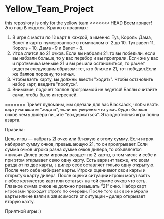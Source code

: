 # Yellow_Team_Project
this repository is only for the yellow team
<<<<<<< HEAD
Всем привет! Это наш Блекджек.
Кратко о правилах:
1) В игре 4 масти по 13 карт в каждой, а именно: Туз, Король, Дама, Валет и карты нумерованные с номиналом от 2 до 10. Туз равен 11, Король - 10, Дама - 9 и Валет - 8.
2) Игра длится до 21 очков. Если вы набрали 21, то вы победили, если вы набрали больше, то у вас перебор и вы проиграли. Если же у вас и противника меньше 21 и вы решили остановиться, то расчет ведется следующим образом: тот, кто ближе к 21, тот победил.Если же баллов поровну, то ничья.
3) Чтобы взять карту, вы должны ввести "ходить". Чтобы остановить набор карт, введите "пропуск".
4) Внимание, подсчет баллов программой не ведется! Баллы считайте сами, чтобы было интересней.

=======
Привет лудоманы, мы сделали для вас BlackJack, чтобы взять карту напишите "ходить", если вы уверены что у вас будет больше очков чем у дилера пишите "воздержаться".
Эта однотипная игра полна азарта.

Правила:

Цель игры — набрать 21 очко или близкую к этому сумму. Если игрок набирает сумму очков, превышающую 21, то он проигрывает.
Если сумма очков игрока равна сумме очков дилера, то объявляется «ничья»
Дилер всем игрокам раздает по 2 карты, в том числе и себе и при этом открывает свою одну карту. Есть вариант также, что всем раздают по две карты, а дилер себе оставляет только одну открытую. После чего себе набирает карты.
Игроки оценивают свои карты и открытую карту дилера.
После оценки ситуации игроки могут взять любое количество карт или остаться на той сумме очков что есть. Главное сумма очков не должно превышать “21” очко.
Набор карт игроками проходит строго по очереди.
После того как все набрали карты или не взяли в зависимости от ситуации – дилер открывает вторую карту.

Приятной игры :)